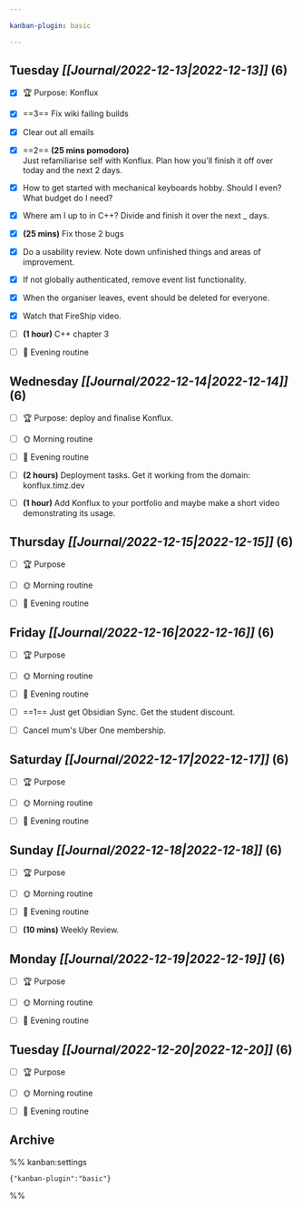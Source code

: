 ```yaml
---

kanban-plugin: basic

---
```


## **Tuesday** *[[Journal/2022-12-13|2022-12-13]]* (6)

- [x] 🏆 Purpose: Konflux
- [x] ==3== Fix wiki failing builds
- [x] Clear out all emails
- [x] ==2== **(25 mins pomodoro)**<br>Just refamiliarise self with Konflux. Plan how you'll finish it off over today and the next 2 days.
- [x] How to get started with mechanical keyboards hobby. Should I even? What budget do I need?
- [x] Where am I up to in C++? Divide and finish it over the next _ days.
- [x] **(25 mins)** Fix those 2 bugs
- [x] Do a usability review. Note down unfinished things and areas of improvement.
- [x] If not globally authenticated, remove event list functionality.
- [x] When the organiser leaves, event should be deleted for everyone.
- [x] Watch that FireShip video.
- [ ] **(1 hour)** C++ chapter 3
- [ ] 🌙 Evening routine


## **Wednesday** *[[Journal/2022-12-14|2022-12-14]]* (6)

- [ ] 🏆 Purpose: deploy and finalise Konflux.
- [ ] 🌞 Morning routine
- [ ] 🌙 Evening routine
- [ ] **(2 hours)** Deployment tasks. Get it working from the domain: konflux.timz.dev
- [ ] **(1 hour)** Add Konflux to your portfolio and maybe make a short video demonstrating its usage.


## **Thursday** *[[Journal/2022-12-15|2022-12-15]]* (6)

- [ ] 🏆 Purpose
- [ ] 🌞 Morning routine
- [ ] 🌙 Evening routine


## **Friday** *[[Journal/2022-12-16|2022-12-16]]* (6)

- [ ] 🏆 Purpose
- [ ] 🌞 Morning routine
- [ ] 🌙 Evening routine
- [ ] ==1== Just get Obsidian Sync. Get the student discount.
- [ ] Cancel mum's Uber One membership.


## **Saturday** *[[Journal/2022-12-17|2022-12-17]]* (6)

- [ ] 🏆 Purpose
- [ ] 🌞 Morning routine
- [ ] 🌙 Evening routine


## **Sunday** *[[Journal/2022-12-18|2022-12-18]]* (6)

- [ ] 🏆 Purpose
- [ ] 🌞 Morning routine
- [ ] 🌙 Evening routine
- [ ] **(10 mins)** Weekly Review.


## **Monday** *[[Journal/2022-12-19|2022-12-19]]* (6)

- [ ] 🏆 Purpose
- [ ] 🌞 Morning routine
- [ ] 🌙 Evening routine


## **Tuesday** *[[Journal/2022-12-20|2022-12-20]]* (6)

- [ ] 🏆 Purpose
- [ ] 🌞 Morning routine
- [ ] 🌙 Evening routine


## Archive





%% kanban:settings
```
{"kanban-plugin":"basic"}
```
%%